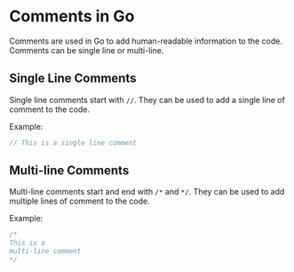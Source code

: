 # Comments in Go

Comments are used in Go to add human-readable information to the code. Comments can be single line or multi-line.

## Single Line Comments

Single line comments start with `//`. They can be used to add a single line of comment to the code.

Example:

```go
// This is a single line comment
```

## Multi-line Comments

Multi-line comments start and end with `/*` and `*/`. They can be used to add multiple lines of comment to the code.

Example:

```go
/*
This is a
multi-line comment
*/
```